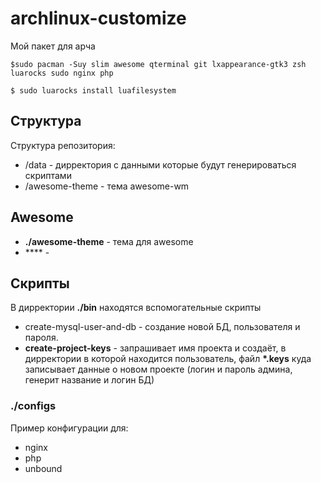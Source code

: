 # archlinux-customize
Мой пакет для арча

```
$sudo pacman -Suy slim awesome qterminal git lxappearance-gtk3 zsh luarocks sudo nginx php

$ sudo luarocks install luafilesystem
```

## Структура
Структура репозитория:
 - /data - дирректория с данными которые будут генерироваться скриптами
 - /awesome-theme - тема awesome-wm 


## Awesome
 - **./awesome-theme** - тема для awesome
 - **** - 
 
## Скрипты
В дирректории **./bin** находятся вспомогательные скрипты
 - create-mysql-user-and-db - создание новой БД, пользователя и пароля.
 - **create-project-keys** - запрашивает имя проекта и создаёт, в дирректории в которой находится пользователь, файл **\*.keys** куда записывает данные о новом проекте (логин и пароль админа, генерит название и логин БД)  

### ./configs
Пример конфигурации для: 
 - nginx
 - php
 - unbound
